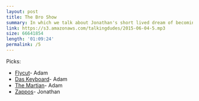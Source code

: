 ```yaml
---
layout: post
title: The Bro Show
summary: In which we talk about Jonathan's short lived dream of becoming a radio DJ.
link: https://s3.amazonaws.com/talkingdudes/2015-06-04-5.mp3
size: 66641854
length: '01:09:24'
permalink: /5
---
```


Picks:

- [Flycut](https://itunes.apple.com/us/app/flycut-clipboard-manager/id442160987)- Adam
- [Das Keyboard](http://www.amazon.com/gp/product/B00JKQSGWE/?tag=adahar09-20)- Adam
- [The Martian](http://amzn.to/1eSqgbi)- Adam
- [Zappos](http://www.zappos.com/)- Jonathan
